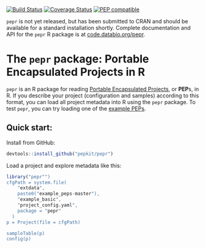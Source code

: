 
[![Build Status](https://travis-ci.org/pepkit/pepr.svg?branch=master)](https://travis-ci.org/pepkit/pepr)
[![Coverage Status](https://coveralls.io/repos/github/pepkit/pepr/badge.svg?branch=dev)](https://coveralls.io/github/pepkit/pepr?branch=dev&service=github)
[![PEP compatible](http://pepkit.github.io/img/PEP-compatible-green.svg)](http://pepkit.github.io)

`pepr` is not yet released, but has been submitted to CRAN and should be available for a standard installation shortly. Complete documentation and API for the `pepr` R package is at [code.databio.org/pepr](http://code.databio.org/pepr/).

# The `pepr` package: Portable Encapsulated Projects in R

`pepr` is an R package for reading [Portable Encapsulated Projects](http://pep.databio.org/en/2.0.0/), or **PEP**s, in R. If you describe your project (configuration and samples) according to this format, you can load all project metadata into R using the `pepr` package. To test `pepr`, you can try loading one of the [example PEPs](https://github.com/pepkit/example_peps).


## Quick start:

Install from GitHub:

```R
devtools::install_github("pepkit/pepr")
```

Load a project and explore metadata like this:

```R
library("pepr"")
cfgPath = system.file(
    "extdata",
    paste0("example_peps-master"),
    "example_basic",
    "project_config.yaml",
    package = "pepr"
  )
p = Project(file = cfgPath)

sampleTable(p)
config(p)
```
